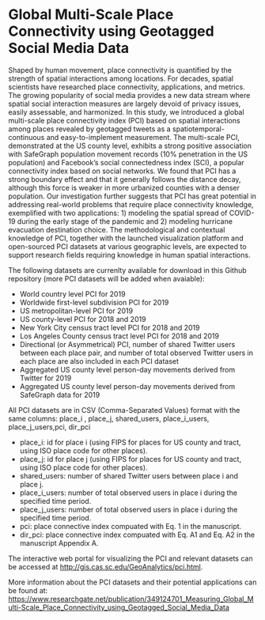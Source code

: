 # Global Multi-Scale Place Connectivity using Geotagged Social Media Data 

Shaped by human movement, place connectivity is quantified by the strength of spatial interactions among locations. For decades, spatial scientists have researched place connectivity, applications, and metrics. The growing popularity of social media provides a new data stream where spatial social interaction measures are largely devoid of privacy issues, easily assessable, and harmonized. In this study, we introduced a global multi-scale place connectivity index (PCI) based on spatial interactions among places revealed by geotagged tweets as a spatiotemporal-continuous and easy-to-implement measurement. The multi-scale PCI, demonstrated at the US county level, exhibits a strong positive association with SafeGraph population movement records (10% penetration in the US population) and Facebook’s social connectedness index (SCI), a popular connectivity index based on social networks. We found that PCI has a strong boundary effect and that it generally follows the distance decay, although this force is weaker in more urbanized counties with a denser population. Our investigation further suggests that PCI has great potential in addressing real-world problems that require place connectivity knowledge, exemplified with two applications: 1) modeling the spatial spread of COVID-19 during the early stage of the pandemic and 2) modeling hurricane evacuation destination choice. The methodological and contextual knowledge of PCI, together with the launched visualization platform and open-sourced PCI datasets at various geographic levels, are expected to support research fields requiring knowledge in human spatial interactions.

The following datasets are currenlty available for download in this Github repository (more PCI datasets will be added when avaiable): 

* World country level PCI for 2019
* Worldwide first-level subdivision PCI for 2019
* US metropolitan-level PCI for 2019
* US county-level PCI for 2018 and 2019
* New York City census tract level PCI for 2018 and 2019
* Los Angeles County census tract level PCI for 2018 and 2019
* Directional (or Asymmetrical) PCI, number of shared Twitter users between each place pair, and number of total observed Twitter users in each place are also included in each PCI dataset
* Aggregated US county level person-day movements derived from Twitter for 2019
* Aggregated US county level person-day movements derived from SafeGraph data for 2019

All PCI datasets are in CSV (Comma-Separated Values) format with the same columns: place_i , place_j, shared_users, place_i_users, place_j_users,pci, dir_pci

* place_i: id for place i (using FIPS for places for US county and tract, using ISO place code for other places).
* place_j: id for place j (using FIPS for places for US county and tract, using ISO place code for other places).
* shared_users: number of shared Twitter users between place i and place j.
* place_i_users: number of total observed users in place i during the specified time period.
* place_j_users: number of total observed users in place i during the specified time period.
* pci: place connective index compuated with Eq. 1 in the manuscript.
* dir_pci: place connective index compuated with Eq. A1 and Eq. A2 in the manuscript Appendix A. 

The interactive web portal for visualizing the PCI and relevant datasets can be accessed at http://gis.cas.sc.edu/GeoAnalytics/pci.html.

More information about the PCI datasets and their potential applications can be found at: https://www.researchgate.net/publication/349124701_Measuring_Global_Multi-Scale_Place_Connectivity_using_Geotagged_Social_Media_Data
